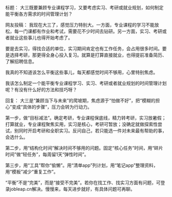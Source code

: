 标题：
大三既要兼顾专业课程学习，又要考虑实习、考研或就业规划，如何制定能平衡各方需求的时间管理计划？ 

网友投稿：
我现在大三了，感觉压力特别大。一方面，专业课程的学习不能放松，每一门课都有作业和考试，需要花不少时间去钻研。另一方面，实习、考研或者就业这些事儿也得开始考虑了。

要是去实习，得找合适的单位，实习期间肯定也有工作任务，会占用很多时间。要是选择考研，那更得全身心投入复习。就算是打算直接就业，也得提前准备简历、了解招聘信息。

我真的不知道该怎么平衡这些事儿，每天都感觉时间不够用，心里特别焦虑。

我该怎么制定一个能平衡专业课程学习、实习、考研或者就业规划的时间管理计划呢？有没有什么好的方法和技巧呀？ 

回复：
大三是“兼顾当下与未来”的爬坡期，焦虑源于“怕做不好”，把“模糊的担心”变成“具体的步骤”，压力会转为行动力。

第一步，做“目标减法”。确定考研，专业课程保底线，精力转考研，实习放暑假；打算就业，专业课程聚焦实用，实习是核心，考研可暂放；没确定就做探索性尝试，别同时开启考研和全职实习。反问自己，若只能选一件对未来最有帮助的事，会选什么。

第二步，用“结构化时间”解决时间不够用的问题。固定“核心任务”时间，用“碎片时间”做“轻任务”，每周留1天“弹性时间”。

第三步，用“工具”帮你“偷懒”。用“清单app”列计划，用“笔记app”整理资料，用“模板”减少“重复工作”。

“平衡”不是“完美”，而是“接受不完美”。若你在找工作、找实习方面有问题，可登录jobleap.cn解决。慢慢来，每天进步就好，有具体问题可再聊。 